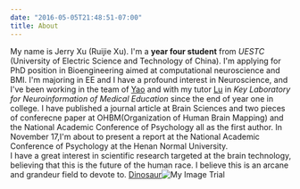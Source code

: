 ```yaml
---
date: "2016-05-05T21:48:51-07:00"
title: About
---
```

<!--
 My name is Jerry Xu (Ruijie Xu). I'm a <strong>year four student</strong> from <em>UESTC</em> (University of Electric Science and Technology of China). I'm applying for PhD position in Bioengineering aimed at computational neuroscience and BMI.
 I'm majoring in EE and I have a profound interest in Neuroscience, and I've been working in the team of [Yao](https://scholar.google.com/citations?user=ClUoWqsAAAAJ&hl=en&oi=ao) and with my tutor [Lu](https://scholar.google.com/citations?user=OLWmCDYAAAAJ&hl=en&oi=sra) <em> Key Laboratory for Neuroinformation of Medical Education <em> since the end of year one in college. I have published a journal article at Brain Sciences and two pieces of conferecne paper at OHBM(Organization of Human Brain Mapping) and the National Academic Conference of Psychology all as the first author.In November 17,I'm about to present a report at the National Academic Conference of Psychology at the Henan Normal University.   
 I have a great interest in scientific research targeted at the brain technology, believing that this is the future of the human race. I believe this is an arcane and grandeur field to devote to.
-->
My name is Jerry Xu (Ruijie Xu). 
I'm a <strong>year four student</strong> from <em>UESTC</em> (University of Electric Science and Technology of China). 
I'm applying for PhD position in Bioengineering aimed at computational neuroscience and BMI.
I'm majoring in EE and I have a profound interest in Neuroscience, 
and I've been working in the team of [Yao](https://scholar.google.com/citations?user=ClUoWqsAAAAJ&hl=en&oi=ao) 
and with my tutor [Lu](https://scholar.google.com/citations?user=OLWmCDYAAAAJ&hl=en&oi=sra) 
in <em> Key Laboratory for Neuroinformation of Medical Education </em> since the end of year one in college. 
I have published a journal article at Brain Sciences and two pieces of conferecne paper at OHBM(Organization of Human Brain Mapping) 
and the National Academic Conference of Psychology all as the first author.
In November 17,I'm about to present a report at the National Academic Conference of Psychology at the Henan Normal University.   
I have a great interest in scientific research targeted at the brain technology, 
believing that this is the future of the human race. I believe this is an arcane and grandeur field to devote to.
[Dinosaur](/dinosaur_small/)![My Image Trial](/./about_files/Image_test.jpg)